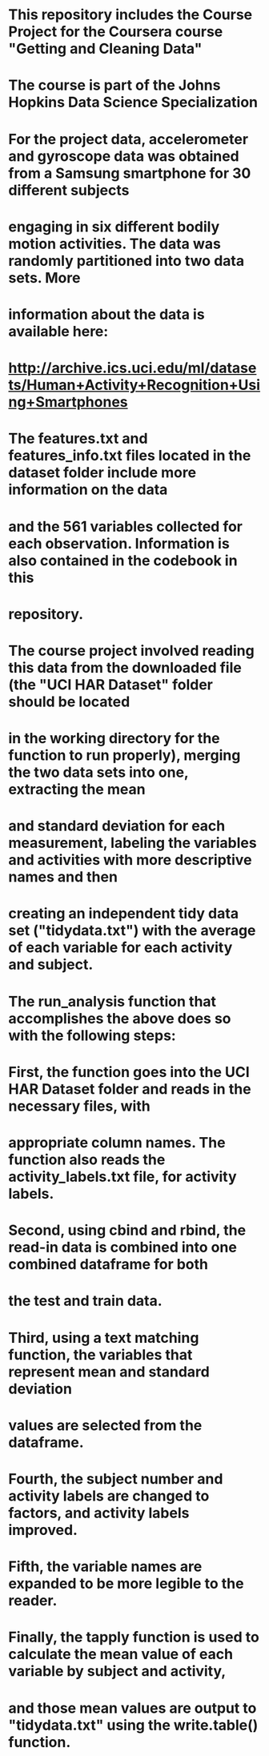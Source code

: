 # This repository includes the Course Project for the Coursera course "Getting and Cleaning Data"
# The course is part of the Johns Hopkins Data Science Specialization 

# For the project data, accelerometer and gyroscope data was obtained from a Samsung smartphone for 30 different subjects
# engaging in six different bodily motion activities.  The data was randomly partitioned into two data sets.  More
# information about the data is available here:   
# http://archive.ics.uci.edu/ml/datasets/Human+Activity+Recognition+Using+Smartphones

# The features.txt and features_info.txt files located in the dataset folder include more information on the data
# and the 561 variables collected for each observation.  Information is also contained in the codebook in this
# repository.

# The course project involved reading this data from the downloaded file (the "UCI HAR Dataset" folder should be located
# in the working directory for the function to run properly), merging the two data sets into one, extracting the mean 
# and standard deviation for each measurement, labeling the variables and activities with more descriptive names and then
# creating an independent tidy data set ("tidydata.txt") with the average of each variable for each activity and subject.

# The run_analysis function that accomplishes the above does so with the following steps:

# First, the function goes into the UCI HAR Dataset folder and reads in the necessary files, with
# appropriate column names.  The function also reads the activity_labels.txt file, for activity labels.
# Second, using cbind and rbind, the read-in data is combined into one combined dataframe for both
# the test and train data.
# Third, using a text matching function, the variables that represent mean and standard deviation
# values are selected from the dataframe.
# Fourth, the subject number and activity labels are changed to factors, and activity labels improved.
# Fifth, the variable names are expanded to be more legible to the reader.
# Finally, the tapply function is used to calculate the mean value of each variable by subject and activity,
# and those mean values are output to "tidydata.txt" using the write.table() function.

